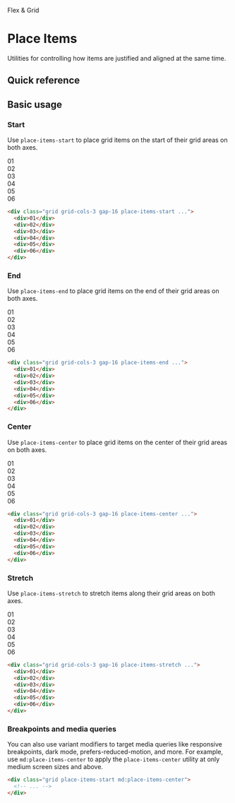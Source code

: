 <script setup>
const exampleClasses = 'p-24 rounded font-ex flex items-center justify-center'
</script>

Flex & Grid

# Place Items
Utilities for controlling how items are justified and aligned at the same time.

## Quick reference

## Basic usage
### Start
Use `place-items-start` to place grid items on the start of their grid areas on both axes.

<container>
  <div class="grid grid-cols-3 gap-16">
    <box striped class="h-96" fg-color="var(--tw-fuchsia-fg)" bg-color="var(--tw-fuchsia-bg)">
      <div class="w-64 bg-fuchsia-500" :class="exampleClasses">01</div>
    </box>
    <box striped class="h-96" fg-color="var(--tw-fuchsia-fg)" bg-color="var(--tw-fuchsia-bg)">
      <div class="w-64 bg-fuchsia-500" :class="exampleClasses">02</div>
    </box>
    <box striped class="h-96" fg-color="var(--tw-fuchsia-fg)" bg-color="var(--tw-fuchsia-bg)">
      <div class="w-64 bg-fuchsia-500" :class="exampleClasses">03</div>
    </box>
    <box striped class="h-96" fg-color="var(--tw-fuchsia-fg)" bg-color="var(--tw-fuchsia-bg)">
      <div class="w-64 bg-fuchsia-500" :class="exampleClasses">04</div>
    </box>
    <box striped class="h-96" fg-color="var(--tw-fuchsia-fg)" bg-color="var(--tw-fuchsia-bg)">
      <div class="w-64 bg-fuchsia-500" :class="exampleClasses">05</div>
    </box>
    <box striped class="h-96" fg-color="var(--tw-fuchsia-fg)" bg-color="var(--tw-fuchsia-bg)">
      <div class="w-64 bg-fuchsia-500" :class="exampleClasses">06</div>
    </box>
  </div>
</container>

```html
<div class="grid grid-cols-3 gap-16 place-items-start ...">
  <div>01</div>
  <div>02</div>
  <div>03</div>
  <div>04</div>
  <div>05</div>
  <div>06</div>
</div>
```

### End
Use `place-items-end` to place grid items on the end of their grid areas on both axes.

<container>
  <div class="grid grid-cols-3 gap-16">
    <box striped class="h-96 grid place-items-end" fg-color="var(--tw-fuchsia-fg)" bg-color="var(--tw-fuchsia-bg)">
      <div class="w-64 bg-fuchsia-500" :class="exampleClasses">01</div>
    </box>
    <box striped class="h-96 grid place-items-end" fg-color="var(--tw-fuchsia-fg)" bg-color="var(--tw-fuchsia-bg)">
      <div class="w-64 bg-fuchsia-500" :class="exampleClasses">02</div>
    </box>
    <box striped class="h-96 grid place-items-end" fg-color="var(--tw-fuchsia-fg)" bg-color="var(--tw-fuchsia-bg)">
      <div class="w-64 bg-fuchsia-500" :class="exampleClasses">03</div>
    </box>
    <box striped class="h-96 grid place-items-end" fg-color="var(--tw-fuchsia-fg)" bg-color="var(--tw-fuchsia-bg)">
      <div class="w-64 bg-fuchsia-500" :class="exampleClasses">04</div>
    </box>
    <box striped class="h-96 grid place-items-end" fg-color="var(--tw-fuchsia-fg)" bg-color="var(--tw-fuchsia-bg)">
      <div class="w-64 bg-fuchsia-500" :class="exampleClasses">05</div>
    </box>
    <box striped class="h-96 grid place-items-end" fg-color="var(--tw-fuchsia-fg)" bg-color="var(--tw-fuchsia-bg)">
      <div class="w-64 bg-fuchsia-500" :class="exampleClasses">06</div>
    </box>
  </div>
</container>

```html
<div class="grid grid-cols-3 gap-16 place-items-end ...">
  <div>01</div>
  <div>02</div>
  <div>03</div>
  <div>04</div>
  <div>05</div>
  <div>06</div>
</div>
```

### Center
Use `place-items-center` to place grid items on the center of their grid areas on both axes.

<container>
  <div class="grid grid-cols-3 gap-16">
    <box striped class="h-96 grid place-items-center" fg-color="var(--tw-fuchsia-fg)" bg-color="var(--tw-fuchsia-bg)">
      <div class="w-64 bg-fuchsia-500" :class="exampleClasses">01</div>
    </box>
    <box striped class="h-96 grid place-items-center" fg-color="var(--tw-fuchsia-fg)" bg-color="var(--tw-fuchsia-bg)">
      <div class="w-64 bg-fuchsia-500" :class="exampleClasses">02</div>
    </box>
    <box striped class="h-96 grid place-items-center" fg-color="var(--tw-fuchsia-fg)" bg-color="var(--tw-fuchsia-bg)">
      <div class="w-64 bg-fuchsia-500" :class="exampleClasses">03</div>
    </box>
    <box striped class="h-96 grid place-items-center" fg-color="var(--tw-fuchsia-fg)" bg-color="var(--tw-fuchsia-bg)">
      <div class="w-64 bg-fuchsia-500" :class="exampleClasses">04</div>
    </box>
    <box striped class="h-96 grid place-items-center" fg-color="var(--tw-fuchsia-fg)" bg-color="var(--tw-fuchsia-bg)">
      <div class="w-64 bg-fuchsia-500" :class="exampleClasses">05</div>
    </box>
    <box striped class="h-96 grid place-items-center" fg-color="var(--tw-fuchsia-fg)" bg-color="var(--tw-fuchsia-bg)">
      <div class="w-64 bg-fuchsia-500" :class="exampleClasses">06</div>
    </box>
  </div>
</container>

```html
<div class="grid grid-cols-3 gap-16 place-items-center ...">
  <div>01</div>
  <div>02</div>
  <div>03</div>
  <div>04</div>
  <div>05</div>
  <div>06</div>
</div>
```

### Stretch
Use `place-items-stretch` to stretch items along their grid areas on both axes.
<container>
  <div class="grid grid-cols-3 gap-16">
    <box striped class="h-96 grid place-items-stretch" fg-color="var(--tw-fuchsia-fg)" bg-color="var(--tw-fuchsia-bg)">
      <div class="bg-fuchsia-500" :class="exampleClasses">01</div>
    </box>
    <box striped class="h-96 grid place-items-stretch" fg-color="var(--tw-fuchsia-fg)" bg-color="var(--tw-fuchsia-bg)">
      <div class="bg-fuchsia-500" :class="exampleClasses">02</div>
    </box>
    <box striped class="h-96 grid place-items-stretch" fg-color="var(--tw-fuchsia-fg)" bg-color="var(--tw-fuchsia-bg)">
      <div class="bg-fuchsia-500" :class="exampleClasses">03</div>
    </box>
    <box striped class="h-96 grid place-items-stretch" fg-color="var(--tw-fuchsia-fg)" bg-color="var(--tw-fuchsia-bg)">
      <div class="bg-fuchsia-500" :class="exampleClasses">04</div>
    </box>
    <box striped class="h-96 grid place-items-stretch" fg-color="var(--tw-fuchsia-fg)" bg-color="var(--tw-fuchsia-bg)">
      <div class="bg-fuchsia-500" :class="exampleClasses">05</div>
    </box>
    <box striped class="h-96 grid place-items-stretch" fg-color="var(--tw-fuchsia-fg)" bg-color="var(--tw-fuchsia-bg)">
      <div class="bg-fuchsia-500" :class="exampleClasses">06</div>
    </box>
  </div>
</container>

```html
<div class="grid grid-cols-3 gap-16 place-items-stretch ...">
  <div>01</div>
  <div>02</div>
  <div>03</div>
  <div>04</div>
  <div>05</div>
  <div>06</div>
</div>
```

### Breakpoints and media queries
You can also use variant modifiers to target media queries like responsive breakpoints, dark mode, prefers-reduced-motion, and more. For example, use `md:place-items-center` to apply the `place-items-center` utility at only medium screen sizes and above.

```html
<div class="grid place-items-start md:place-items-center">
  <!-- ... -->
</div>
```
